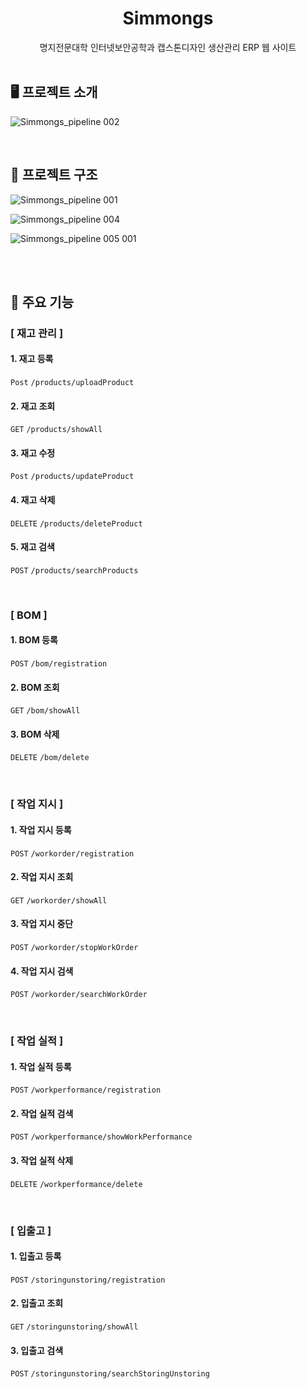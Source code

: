 # <div align=center>Simmongs</div>

<div align=center>명지전문대학 인터넷보안공학과 캡스톤디자인 생산관리 ERP 웹 사이트</div>

<br>

## 🖥️ 프로젝트 소개

![Simmongs_pipeline 002](https://github.com/parkuijin/SimmongsBackend/assets/45947824/e4be26c7-16d9-4172-982a-ff4bce90b995)

<br>

## 🔨 프로젝트 구조

![Simmongs_pipeline 001](https://github.com/parkuijin/SimmongsBackend/assets/45947824/cb62d442-fc14-44dc-9215-f12ee6c863f0)

![Simmongs_pipeline 004](https://github.com/parkuijin/SimmongsBackend/assets/45947824/e7c4ce8f-bf5e-4070-b77e-7883e0d43328)

![Simmongs_pipeline 005 001](https://github.com/parkuijin/SimmongsBackend/assets/45947824/f19e5f2a-4f8f-470b-b15c-5b0d9d1126d8)

<br>

<br>

## 📌 주요 기능

### [ 재고 관리 ]

#### 1. 재고 등록
`Post` `/products/uploadProduct`
<br>

#### 2. 재고 조회
`GET` `/products/showAll`
<br>

#### 3. 재고 수정
`Post` `/products/updateProduct`
<br>

#### 4. 재고 삭제
`DELETE` `/products/deleteProduct`
<br>

#### 5. 재고 검색
`POST` `/products/searchProducts`
<br>

<br>

### [ BOM ]

#### 1. BOM 등록
`POST` `/bom/registration`
<br>

#### 2. BOM 조회
`GET` `/bom/showAll`
<br>

#### 3. BOM 삭제
`DELETE` `/bom/delete`
<br>

<br>

### [ 작업 지시 ]

#### 1. 작업 지시 등록
`POST` `/workorder/registration`
<br>

#### 2. 작업 지시 조회
`GET` `/workorder/showAll`
<br>

#### 3. 작업 지시 중단
`POST` `/workorder/stopWorkOrder`
<br>

#### 4. 작업 지시 검색
`POST` `/workorder/searchWorkOrder`
<br>

<br>

### [ 작업 실적 ]

#### 1. 작업 실적 등록
`POST` `/workperformance/registration`
<br>

#### 2. 작업 실적 검색
`POST` `/workperformance/showWorkPerformance`
<br>

#### 3. 작업 실적 삭제
`DELETE` `/workperformance/delete`
<br>

<br>

### [ 입출고 ]

#### 1. 입출고 등록
`POST` `/storingunstoring/registration`
<br>

#### 2. 입출고 조회
`GET` `/storingunstoring/showAll`
<br>

#### 3. 입출고 검색
`POST` `/storingunstoring/searchStoringUnstoring`
<br>

<br>
